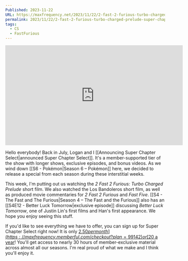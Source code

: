 ```yaml
---
Published: 2023-11-22
URL: https://maxfrequency.net/2023/11/22/2-fast-2-furious-turbo-charged-prelude-super-chapter-select/
permalink: 2023/11/22/2-fast-2-furious-turbo-charged-prelude-super-chapter-select/
tags:
  - CS
  - FastFurious
---
```

<div class=iframe-container>
<iframe width="560" height="315" src="https://www.youtube-nocookie.com/embed/TnX03XaX9qs?si=2HTTq8dL0GjjnV-g" title="YouTube video player" frameborder="0" allow="accelerometer; autoplay; clipboard-write; encrypted-media; gyroscope; picture-in-picture; web-share" allowfullscreen></iframe>
</div>

Hello everybody! Back in July, Logan and I [[Announcing Super Chapter Select|announced Super Chapter Select]]. It's a member-supported tier of the show with longer shows, exclusive episodes, and bonus videos. As we wind down [[S6 - Pokémon|Season 6 – Pokémon]] here, we decided to release a special from each season during these interstitial weeks.

This week, I'm putting out us watching the *2 Fast 2 Furious: Turbo Charged Prelude* short film. We also watched the Los Bandoleros short film, as well as produced movie commentaries for *2 Fast 2 Furious* and *Fast Five*. [[S4 - The Fast and The Furious|Season 4 – The Fast and the Furious]] also has an [[S4E12 - Better Luck Tomorrow|exclusive episode]] discussing *Better Luck Tomorrow*, one of Justin Lin's first films and Han's first appearance. We hope you enjoy seeing this stuff. 

If you'd like to see everything we have to offer, you can sign up for Super Chapter Select right now! It is only [$2.50 per month](https://maxfrequency.memberful.com/checkout?plan=99142) or [$20 a year](https://maxfrequency.memberful.com/checkout?plan=76115)! You'll get access to nearly 30 hours of member-exclusive material across almost all our seasons. I'm real proud of what we make and I think you'll enjoy it.